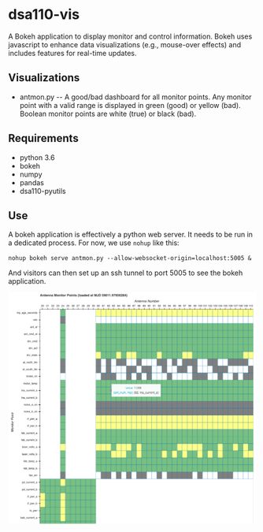 # dsa110-vis
A Bokeh application to display monitor and control information.
Bokeh uses javascript to enhance data visualizations (e.g., mouse-over effects)
and includes features for real-time updates.

## Visualizations
* antmon.py -- A good/bad dashboard for all monitor points.
Any monitor point with a valid range is displayed in green (good) or yellow (bad).
Boolean monitor points are white (true) or black (bad).

## Requirements
* python 3.6
* bokeh
* numpy
* pandas
* dsa110-pyutils

## Use
A bokeh application is effectively a python web server. It needs to be run in a dedicated
process. For now, we use `nohup` like this:
```
nohup bokeh serve antmon.py --allow-websocket-origin=localhost:5005 &
```

And visitors can then set up an ssh tunnel to port 5005 to see the bokeh application.

![GitHub Logo](/example.png)
